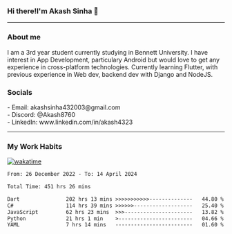 <h3>Hi there!I'm Akash Sinha 👋</h3>

--- 

<h3>About me</h3>
I am a 3rd year student currently studying in Bennett University. I have interest in App Development, particulary Android but would love to get any experience in cross-platform technologies. Currently learning Flutter, with previous experience in Web dev, backend dev with Django and NodeJS.

<h3>Socials</h3>
 - Email: akashsinha432003@gmail.com<br>
 - Discord: @Akash8760<br>
 - LinkedIn: www.linkedin.com/in/akash4323<br>


---

<h3>My Work Habits</h3>

[![wakatime](https://wakatime.com/badge/user/938b2951-49cf-4810-9b9e-c17cde3d3343.svg)](https://wakatime.com/@938b2951-49cf-4810-9b9e-c17cde3d3343)

<!--START_SECTION:waka-->

```txt
From: 26 December 2022 - To: 14 April 2024

Total Time: 451 hrs 26 mins

Dart               202 hrs 13 mins >>>>>>>>>>>--------------   44.80 %
C#                 114 hrs 39 mins >>>>>>-------------------   25.40 %
JavaScript         62 hrs 23 mins  >>>----------------------   13.82 %
Python             21 hrs 1 min    >------------------------   04.66 %
YAML               7 hrs 14 mins   -------------------------   01.60 %
```

<!--END_SECTION:waka-->


